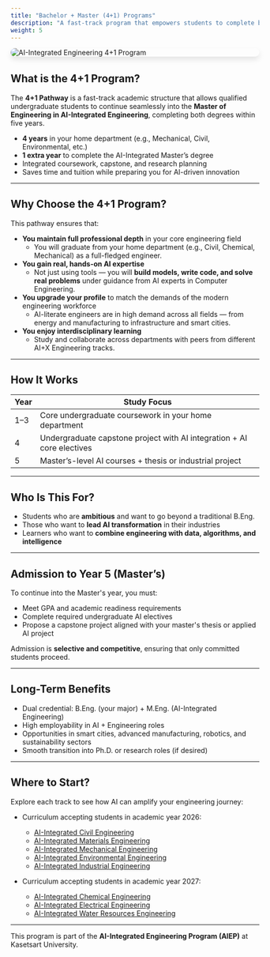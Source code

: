 ```yaml
---
title: "Bachelor + Master (4+1) Programs"
description: "A fast-track program that empowers students to complete both a Bachelor's and AI-Integrated Master's degree within 5 years — without compromising professional depth or AI expertise."
weight: 5
---
```

<img src="../../img/banners/4plus1-hero.png"
     alt="AI-Integrated Engineering 4+1 Program"
     style="max-width: 100%; height: auto; margin: 0 0 2rem 0; border-radius: 1rem; box-shadow: 0 6px 12px rgba(0,0,0,0.1); display: block;" />

##  What is the 4+1 Program?

The **4+1 Pathway** is a fast-track academic structure that allows qualified undergraduate students to continue seamlessly into the **Master of Engineering in AI-Integrated Engineering**, completing both degrees within five years.

-  **4 years** in your home department (e.g., Mechanical, Civil, Environmental, etc.)  
-  **1 extra year** to complete the AI-Integrated Master’s degree  
-  Integrated coursework, capstone, and research planning  
-  Saves time and tuition while preparing you for AI-driven innovation

---

##  Why Choose the 4+1 Program?

This pathway ensures that:

-  **You maintain full professional depth** in your core engineering field  
    - You will graduate from your home department (e.g., Civil, Chemical, Mechanical) as a full-fledged engineer.
-  **You gain real, hands-on AI expertise**  
    - Not just using tools — you will **build models, write code, and solve real problems** under guidance from AI experts in Computer Engineering.
-  **You upgrade your profile** to match the demands of the modern engineering workforce  
    - AI-literate engineers are in high demand across all fields — from energy and manufacturing to infrastructure and smart cities.
-  **You enjoy interdisciplinary learning**  
    - Study and collaborate across departments with peers from different AI+X Engineering tracks.

---

##  How It Works

| Year | Study Focus |
|------|-------------|
| 1–3  | Core undergraduate coursework in your home department |
| 4    | Undergraduate capstone project with AI integration + AI core electives |
| 5    | Master’s-level AI courses + thesis or industrial project |

---

##  Who Is This For?

- Students who are **ambitious** and want to go beyond a traditional B.Eng.
- Those who want to **lead AI transformation** in their industries
- Learners who want to **combine engineering with data, algorithms, and intelligence**

---

##  Admission to Year 5 (Master’s)

To continue into the Master's year, you must:

- Meet GPA and academic readiness requirements  
- Complete required undergraduate AI electives  
- Propose a capstone project aligned with your master's thesis or applied AI project  

Admission is **selective and competitive**, ensuring that only committed students proceed.

---

##  Long-Term Benefits

-  Dual credential: B.Eng. (your major) + M.Eng. (AI-Integrated Engineering)
-  High employability in AI + Engineering roles
-  Opportunities in smart cities, advanced manufacturing, robotics, and sustainability sectors
-  Smooth transition into Ph.D. or research roles (if desired)

---

##  Where to Start?

Explore each track to see how AI can amplify your engineering journey:

- Curriculum accepting students in academic year 2026:
  - [AI-Integrated Civil Engineering](/docs/4plus1/civil/)
  - [AI-Integrated Materials Engineering](/docs/4plus1/materials/)
  - [AI-Integrated Mechanical Engineering](/docs/4plus1/mechanical/)
  - [AI-Integrated Environmental Engineering](/docs/4plus1/environmental/)
  - [AI-Integrated Industrial Engineering](/docs/4plus1/industrial/)

- Curriculum accepting students in academic year 2027:
  - [AI-Integrated Chemical Engineering](/docs/4plus1/chemical/)
  - [AI-Integrated Electrical Engineering](/docs/4plus1/electrical/)
  - [AI-Integrated Water Resources Engineering](/docs/4plus1/water-resources/)

---

This program is part of the **AI-Integrated Engineering Program (AIEP)** at Kasetsart University.
